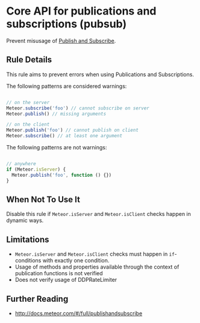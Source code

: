 # Core API for publications and subscriptions (pubsub)

Prevent misusage of [Publish and Subscribe](http://docs.meteor.com/#/full/publishandsubscribe).


## Rule Details

This rule aims to prevent errors when using Publications and Subscriptions.

The following patterns are considered warnings:

```js

// on the server
Meteor.subscribe('foo') // cannot subscribe on server
Meteor.publish() // missing arguments

// on the client
Meteor.publish('foo') // cannot publish on client
Meteor.subscribe() // at least one argument

```

The following patterns are not warnings:

```js

// anywhere
if (Meteor.isServer) {
  Meteor.publish('foo', function () {})
}

```

## When Not To Use It

Disable this rule if `Meteor.isServer` and `Meteor.isClient` checks happen in dynamic ways.

## Limitations

- `Meteor.isServer` and `Meteor.isClient` checks must happen in `if`-conditions with exactly one condition.
- Usage of methods and properties available through the context of publication functions is not verified
- Does not verify usage of DDPRateLimiter

## Further Reading

* http://docs.meteor.com/#/full/publishandsubscribe
